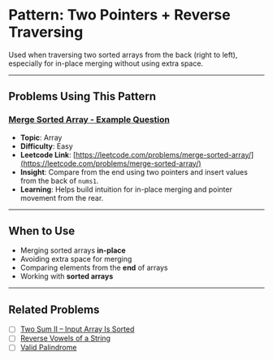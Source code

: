 # Pattern: Two Pointers + Reverse Traversing

Used when traversing two sorted arrays from the back (right to left), especially for in-place merging without using extra space.

---

## Problems Using This Pattern

### [Merge Sorted Array - Example Question](../../../leetcode/top-150/array-string/easy/mergeSortedArray.cpp)

- **Topic**: Array
- **Difficulty**: Easy
- **Leetcode Link**: [https://leetcode.com/problems/merge-sorted-array/](https://leetcode.com/problems/merge-sorted-array/)
- **Insight**: Compare from the end using two pointers and insert values from the back of `nums1`.
- **Learning**: Helps build intuition for in-place merging and pointer movement from the rear.

---

## When to Use

- Merging sorted arrays **in-place**
- Avoiding extra space for merging
- Comparing elements from the **end** of arrays
- Working with **sorted arrays**

---

## Related Problems

- [ ] [Two Sum II – Input Array Is Sorted](https://leetcode.com/problems/two-sum-ii-input-array-is-sorted/)
- [ ] [Reverse Vowels of a String](https://leetcode.com/problems/reverse-vowels-of-a-string/)
- [ ] [Valid Palindrome](https://leetcode.com/problems/valid-palindrome/)